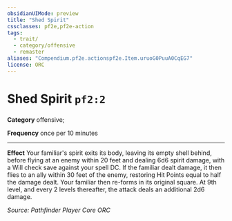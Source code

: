 ```yaml
---
obsidianUIMode: preview
title: "Shed Spirit"
cssclasses: pf2e,pf2e-action
tags:
  - trait/
  - category/offensive
  - remaster
aliases: "Compendium.pf2e.actionspf2e.Item.uruoG0PuuA0CqEG7"
license: ORC
---
```

# Shed Spirit `pf2:2`

### 

**Category** offensive; 




**Frequency** once per 10 minutes

* * *

**Effect** Your familiar's spirit exits its body, leaving its empty shell behind, before flying at an enemy within 20 feet and dealing 6d6 spirit damage, with a Will check save against your spell DC. If the familiar dealt damage, it then flies to an ally within 30 feet of the enemy, restoring Hit Points equal to half the damage dealt. Your familiar then re-forms in its original square. At 9th level, and every 2 levels thereafter, the attack deals an additional 2d6 damage.

*Source: Pathfinder Player Core*
*ORC*